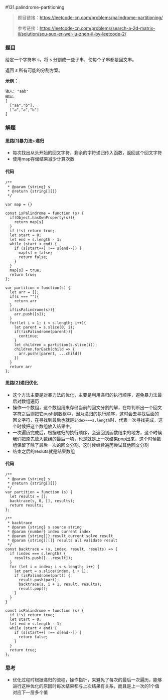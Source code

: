#131.palindrome-partitioning

> 题目链接：https://leetcode-cn.com/problems/palindrome-partitioning/
>
> 参考链接：https://leetcode-cn.com/problems/search-a-2d-matrix-ii/solution/sou-suo-er-wei-ju-zhen-ii-by-leetcode-2/

### 题目

给定一个字符串 *s*，将 *s* 分割成一些子串，使每个子串都是回文串。

返回 *s* 所有可能的分割方案。

**示例：**

```
输入: "aab"
输出:
[
  ["aa","b"],
  ["a","a","b"]
]
```



### 解题

#### 思路[1]暴力法+递归

* 每次找出从头开始的回文字符，剩余的字符递归传入函数，返回这个回文字符
* 使用map存储结果减少计算次数

#### 代码

```
/**
 * @param {string} s
 * @return {string[][]}
 */

var map = {}

const isPalindrome = function (s) {
  if(Object.hasOwnProperty(s)){
    return map[s]
  }
  if (!s) return true;
  let start = 0;
  let end = s.length - 1;
  while (start < end) {
    if (s[start++] !== s[end--]) {
      map[s] = false;
      return false;
    }
  }
  map[s] = true;
  return true;
};

var partition = function(s) {
  let arr = [];
  if(s === ""){
    return arr
  }
  if(isPalindrome(s)){
    arr.push([s]);
  }
  for(let i = 1; i < s.length; i++){
    let parent = s.slice(0, i);
    if(!isPalindrome(parent)){
      continue;
    }
    let children = partition(s.slice(i));
    children.forEach(child => {
      arr.push([parent, ...child])
    })
  }
  return arr
};
```

#### 思路[2]递归优化

* 这个方法主要是对暴力法的优化，主要是利用递归的执行顺序，避免暴力法最后对数组遍历
* 操作一个数组，这个数组用来存储当前的回文分割的解，在每判断出一个回文字符之后则把它push到数组中，因为递归的执行顺序，这时会去寻找后面的回文字符，在寻找到最后也就是`index===s.length`时，代表一次寻找完成，这个时候把这个数组放入结果中。
* 一次遍历完成后，根据递归的执行顺序，会返回到函数结束的地方，这个时候我们把原先放入数组的最后一项，也是就是上一次结果pop出来，这个时候数组保留了除了最后一次的回文分割，这时候继续遍历尝试其他回文分割
* 结束之后的resluts就是结果数组

#### 代码

```
/**
 * @param {string} s
 * @return {string[][]}
 */
var partition = function (s) {
  let results = [];
  backtrace(s, 0, [], results);
  return results;
};

/**
 * backtrace
 * @param {string} s source string
 * @param {number} index current index
 * @param {string[]} result current solve result
 * @param {string[][]} results all validate result
 */
const backtrace = (s, index, result, results) => {
  if (index === s.length) {
    results.push([...result]);
  }
  for (let i = index; i < s.length; i++) {
    let part = s.slice(index, i + 1);
    if (isPalindrome(part)) {
      result.push(part);
      backtrace(s, i + 1, result, results);
      result.pop();
    }
  }
}

const isPalindrome = function (s) {
  if (!s) return true;
  let start = 0;
  let end = s.length - 1;
  while (start < end) {
    if (s[start++] !== s[end--]) {
      return false;
    }
  }
  return true;
};
```



### 思考

* 优化过程时根据递归的流程，操作指针，来避免了每次的最后一次遍历，能够进行这种优化的原因时每次结果都与上次结果有关系，而且是上一次的1个值对应下一层多个值